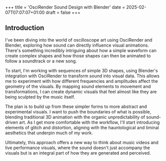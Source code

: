 +++
title = 'OsciRender Sound Design with Blender'
date = 2025-02-07T07:07:07+01:00
draft = false
+++
## Introduction


I've been diving into the world of oscilloscope art using OsciRender and Blender, exploring how sound can directly influence visual animations. There's something incredibly intriguing about how a simple waveform can create complex shapes and how those shapes can then be animated to follow a soundtrack or a new song.

To start, I'm working with sequences of simple 3D shapes, using Blender's integration with OsciRender to transform sound into visual data. This allows me to experiment with how different frequencies and amplitudes affect the geometry of the visuals. By mapping sound elements to movement and transformations, I can create dynamic visuals that feel almost like they are being sculpted by the music itself.

The plan is to build up from these simpler forms to more abstract and experimental visuals. I want to push the boundaries of what is possible, blending traditional 3D animation with the organic unpredictability of sound-driven art. As I get more comfortable with the workflow, I'll start introducing elements of glitch and distortion, aligning with the hauntological and liminal aesthetics that underpin much of my work.

Ultimately, this approach offers a new way to think about music videos and live performance visuals, where the sound doesn't just accompany the visuals but is an integral part of how they are generated and perceived. 